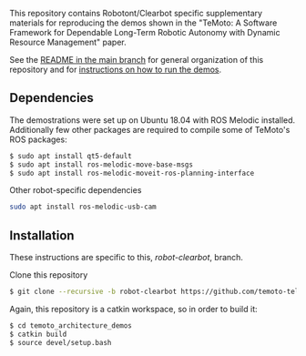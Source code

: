 This repository contains Robotont/Clearbot specific supplementary materials for reproducing the demos shown in the 
"TeMoto: A Software Framework for Dependable Long-Term Robotic Autonomy with Dynamic Resource Management" paper.

See the [README in the main branch](https://github.com/temoto-telerobotics-demos/temoto_architecture_demos)
for general organization of this repository and for [instructions on how to run the demos](https://github.com/temoto-telerobotics-demos/temoto_architecture_demos/tree/master#run-the-demos).

## Dependencies
The demostrations were set up on Ubuntu 18.04 with ROS Melodic installed.
Additionally few other packages are required to compile some of TeMoto's ROS packages:

``` bash
$ sudo apt install qt5-default
$ sudo apt install ros-melodic-move-base-msgs
$ sudo apt install ros-melodic-moveit-ros-planning-interface
```

Other robot-specific dependencies

``` bash
sudo apt install ros-melodic-usb-cam
```

## Installation
These instructions are specific to this, *robot-clearbot*, branch.

Clone this repository
``` bash
$ git clone --recursive -b robot-clearbot https://github.com/temoto-telerobotics-demos/temoto_architecture_demos
```

Again, this repository is a catkin workspace, so in order to build it:
``` bash
$ cd temoto_architecture_demos
$ catkin build
$ source devel/setup.bash
```